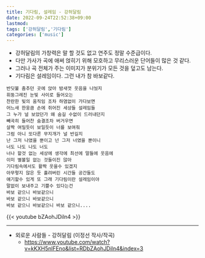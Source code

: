 ```yaml
---
title: 기다림, 설레임 - 강허달림
date: 2022-09-24T22:52:38+09:00
lastmod:
tags: ['강허달림','기다림']
categories: ['music']
---
```


* 강허달림의 가창력은 말 할 것도 없고 연주도 정말 수준급이다.
* 다만 가사가 곡에 애써 얹히기 위해 모호하고 무리스러운 단어들이 많은 것 같다.
* 그러나 곡 전체가 주는 이미지가 분위기가 모든 것을 덮고도 남는다.
* 기다림은 설레임이다. 그런 내가 참 바보같다.

```
반딧불 춤추던 곳에 앉아 밤새껏 웃음을 나눴지
휘둥그레진 눈빛 사이로 들어오는
찬란한 빛의 움직임 조차 하염없이 가다보면
어느새 한웅큼 손에 쥐어진 세상들 설레임들
그 누가 널 보았던가 왜 숨길 수없이 드러내던지
빼곡히 들어찬 숨결조차 버거우면
살짝 여밀듯이 보일듯이 너를 보여줘
그럼 아니 또다른 무지개가 널 반길지
난 그저 나였을 뿐이고 넌 그저 너였을 뿐이니
너도 나도 나도 너도
너나 할것 없는 세상에 생각에 최선에 말들에 웃음에
이미 별볼일 없는 것들이진 않아
기다림속에서도 활짝 웃을수 있겠지
아무렇지 않은 듯 흘려버린 시간들 공간들도
얘기할수 있게 또 그래 기다림이란 설레임이야
말없이 보내주고 기쁠수 있다는건
바보 같으니 바보같으니
바보 같으니 바보같으니
바보 같으니 바보같으니 바보 같으니....
```

{{< youtube bZAohJDiln4 >}}

------------------------------------------------

* 외로운 사람들 - 강허달림 (이정선 작사/작곡)
  - <https://www.youtube.com/watch?v=kKXH5nlFEno&list=RDbZAohJDiln4&index=3>
